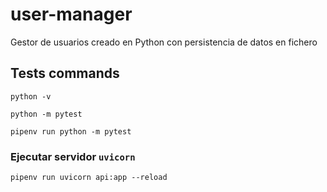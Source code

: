# user-manager

Gestor de usuarios creado en Python con persistencia de datos en fichero

## Tests commands

```
python -v
```

```
python -m pytest
```

```
pipenv run python -m pytest
```


### Ejecutar servidor ``uvicorn``
````
pipenv run uvicorn api:app --reload
````